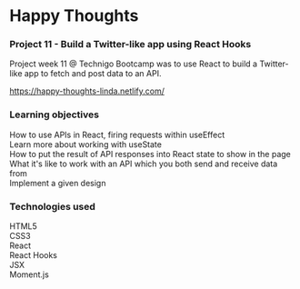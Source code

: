 # Happy Thoughts

### Project 11 - Build a Twitter-like app using React Hooks
Project week 11 @ Technigo Bootcamp was to use React to build a Twitter-like app to fetch and post data to an API.

https://happy-thoughts-linda.netlify.com/

### Learning objectives
How to use APIs in React, firing requests within useEffect  
Learn more about working with useState  
How to put the result of API responses into React state to show in   the page
What it's like to work with an API which you both send and receive data from  
Implement a given design  

### Technologies used
HTML5  
CSS3  
React  
React Hooks  
JSX  
Moment.js  

